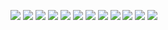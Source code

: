 ![](/static/articles/photography/7.jpg)
![](/static/articles/photography/6.jpg)
![](/static/articles/photography/5.jpg)
![](/static/articles/photography/12.jpg)
![](/static/articles/photography/9.jpg)
![](/static/articles/photography/8.jpg)
![](/static/articles/photography/1.jpg)
![](/static/articles/photography/4.jpg)
![](/static/articles/photography/2.jpg)
![](/static/articles/photography/10.jpg)
![](/static/articles/photography/3.jpg)
![](/static/articles/photography/11.jpg)
